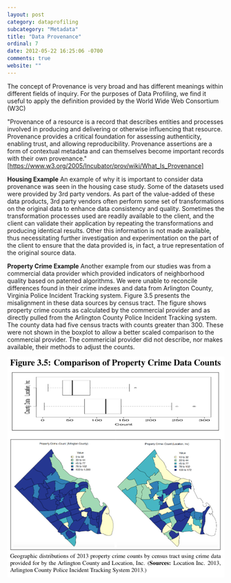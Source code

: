 ```yaml
---
layout: post
category: dataprofiling
subcategory: "Metadata"
title: "Data Provenance"
ordinal: 7
date: 2012-05-22 16:25:06 -0700
comments: true
website: ""
---
```

The concept of Provenance is very broad and has different meanings within different fields of inquiry. For the purposes of Data Profiling, we find it useful to apply the definition provided by the World Wide Web Consortium (W3C)

"Provenance of a resource is a record that describes entities and processes involved in producing and delivering or otherwise influencing that resource. Provenance provides a critical foundation for assessing authenticity, enabling trust, and allowing reproducibility. Provenance assertions are a form of contextual metadata and can themselves become important records with their own provenance."
[https://www.w3.org/2005/Incubator/prov/wiki/What_Is_Provenance]

<b>Housing Example</b>
An example of why it is important to consider data provenance was seen in the housing case study. Some of the datasets used were provided by 3rd party vendors. As part of the value-added of these data products, 3rd party vendors often perform some set of transformations on the original data to enhance data consistency and quality. Sometimes the transformation processes used are readily available to the client, and the client can validate their application by repeating the transformations and producing identical results. Other this information is not made available, thus necessitating further investigation and experimentation on the part of the client to ensure that the data provided is, in fact, a true representation of the original source data.

<b>Property Crime Example</b>
Another example from our studies was from a commercial data provider which provided indicators of neighborhood quality based on patented algorithms. We were unable to reconcile differences found in their crime indexes and data from Arlington County, Virginia Police Incident Tracking system. Figure 3.5 presents the misalignment in these data sources by census tract. The figure shows property crime counts as calculated by the commercial provider and as directly pulled from the Arlington County Police Incident Tracking system. The county data had five census tracts with counts greater than 300. These were not shown in the boxplot to allow a better scaled comparison to the commercial provider. The commericial provider did not describe, nor makes available, their methods to adjust the counts.

<img src="/images/ProvenanceProblem.png" style="border-width:0px;" />
